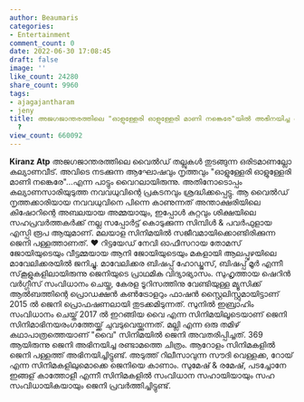 ```yaml
---
author: Beaumaris
categories:
- Entertainment
comment_count: 0
date: 2022-06-30 17:08:45
draft: false
image: ''
like_count: 24280
share_count: 9960
tags:
- ajagajantharam
- jeny
title: അജഗജാന്തരത്തിലെ "ഓളുള്ളേരി ഓളുള്ളേരി മാണി നങ്കെരേ"യിൽ അഭിനയിച്ച വധു ആരെന്നറിയണ്ടേ
  ?
view_count: 660092
---
```


**Kiranz Atp** അജഗജാന്തരത്തിലെ വൈൽഡ് തല്ലുകൾ തുടങ്ങുന്ന ഒരിടമാണല്ലോ കല്യാണവീട്. അവിടെ നടക്കുന്ന ആഘോഷവും നൃത്തവും "ഓളുള്ളേരി ഓളുള്ളേരി മാണി നങ്കെരേ"...എന്ന പാട്ടും വൈറലായിരുന്നു. അതിനോടൊപ്പം കല്യാണസാരിയുടുത്ത നവവധുവിന്റെ പ്രകടനവും ശ്രദ്ധിക്കപ്പെട്ടു. ആ വൈൽഡ് നൃത്തക്കാരിയായ നവവധുവിനെ പിന്നെ കാണുന്നത് അന്താക്ഷരിയിലെ കിഷോറിന്റെ അബലയായ അമ്മയായും, ഇപ്പോൾ കുറ്റവും ശിക്ഷയിലെ സഹപ്രവർത്തകർക്ക് നല്ല സപ്പോർട്ട് കൊടുക്കുന്ന സിമ്പിൾ & പവർഫുളായ എസ്പി രൂപ ആയുമാണ്. മലയാള സിനിമയിൽ സജീവമായിക്കൊണ്ടിരിക്കുന്ന ജെനി പള്ളത്താണത്. ❤️ റിട്ടയേഡ് നേവി ഓഫീസറായ തോമസ് ജോയിയുടെയും വീട്ടമ്മയായ ആനി ജോയിയുടെയും മകളായി ആലപ്പുഴയിലെ മാവേലിക്കരയിൽ ജനിച്ചു. മാവേലിക്കര ബിഷപ്പ് ഹോഡ്ജസ്, ബിഷപ്പ് മൂർ എന്നീ സ്‌കൂളുകളിലായിരുന്നു ജെനിയുടെ പ്രാഥമിക വിദ്യാഭ്യാസം. സുഹൃത്തായ ഷെറിൻ വർഗ്ഗീസ് സംവിധാനം ചെയ്ത, കേരള ടൂറിസത്തിനു വേണ്ടിയുള്ള മ്യൂസിക്ക് ആൽബത്തിന്റെ പ്രൊഡക്ഷൻ കൺട്രോളറും ഫാഷൻ സ്റ്റൈലിസ്റ്റുമായിട്ടാണ് 2015 ൽ ജെനി പ്രൊഫഷണലായി തുടക്കമിടുന്നത്. സുനിൽ ഇബ്രാഹിം സംവിധാനം ചെയ്ത് 2017 ൽ ഇറങ്ങിയ വൈ എന്ന സിനിമയിലൂടെയാണ് ജെനി സിനിമാഭിനയരംഗത്തേയ്ക്ക് ചുവടുവെയ്ക്കുന്നത്. മല്ലി എന്ന ഒരു തമിഴ് കഥാപാത്രത്തെയാണ് "വൈ" സിനിമയിൽ ജെനി അവതരിപ്പിച്ചത്. 369 ആയിരുന്നു ജെനി അഭിനയിച്ച രണ്ടാമത്തെ ചിത്രം. ആറോളം സിനിമകളിൽ ജെനി പള്ളത്ത് അഭിനയിച്ചിട്ടുണ്ട്. അടുത്ത് റിലീസാവുന്ന സൗദി വെള്ളക്ക, റോയ് എന്ന സിനിമകളിലുമൊക്കെ ജെനിയെ കാണാം. സുമേഷ് & രമേഷ്, പടച്ചോനേ ഇങ്ങള് കാത്തോളീ എന്നീ സിനിമകളിൽ സംവിധാന സഹായിയായും സഹ സംവിധായികയായും ജെനി പ്രവർത്തിച്ചിട്ടുണ്ട്.